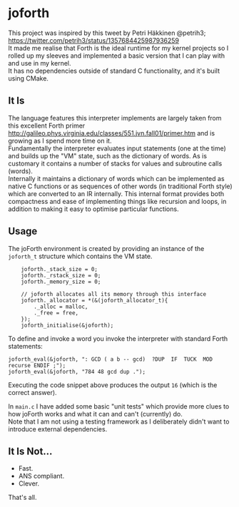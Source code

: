 # joforth
This project was inspired by this tweet by Petri Häkkinen @petrih3; https://twitter.com/petrih3/status/1357684425987936259 </br>
It made me realise that Forth is the ideal runtime for my kernel projects so I rolled up my sleeves and implemented a basic version that I can play with and use in my kernel.
</br>
It has no dependencies outside of standard C functionality, and it's built using CMake.
</br>
## It Is
The language features this interpreter implements are largely taken from this excellent Forth primer http://galileo.phys.virginia.edu/classes/551.jvn.fall01/primer.htm and is growing as I spend more time on it. 
</br>
Fundamentally the interpreter evaluates input statements (one at the time) and builds up the "VM" state, such as the dictionary of words. As is customary it contains a number of stacks for values and subroutine calls (words). </br>
Internally it maintains a dictionary of words which can be implemented as native C functions or as sequences of other words (in traditional Forth style) which are converted to an IR internally. 
This internal format provides both compactness and ease of implementing things like recursion and loops, in addition to making it easy to optimise particular functions. 

## Usage 

The joForth environment is created by providing an instance of the ```joforth_t``` structure which contains the VM state. 
```code c
    joforth._stack_size = 0;    
    joforth._rstack_size = 0;
    joforth._memory_size = 0;
    
    // joforth allocates all its memory through this interface
    joforth._allocator = *(&(joforth_allocator_t){
        ._alloc = malloc,
        ._free = free,
    });
    joforth_initialise(&joforth);
```

To define and invoke a word you invoke the interpreter with standard Forth statements:
```code c
joforth_eval(&joforth, ": GCD ( a b -- gcd)  ?DUP  IF  TUCK  MOD  recurse ENDIF ;");
joforth_eval(&joforth, "784 48 gcd dup .");
```

Executing the code snippet above produces the output ```16``` (which is the correct answer).

In ```main.c``` I have added some basic "unit tests" which provide more clues to how joForth works and what it can and can't (currently) do. </br>
Note that I am not using a testing framework as I deliberately didn't want to introduce external dependencies.

## It Is Not...
* Fast.
* ANS compliant.
* Clever.

That's all.



